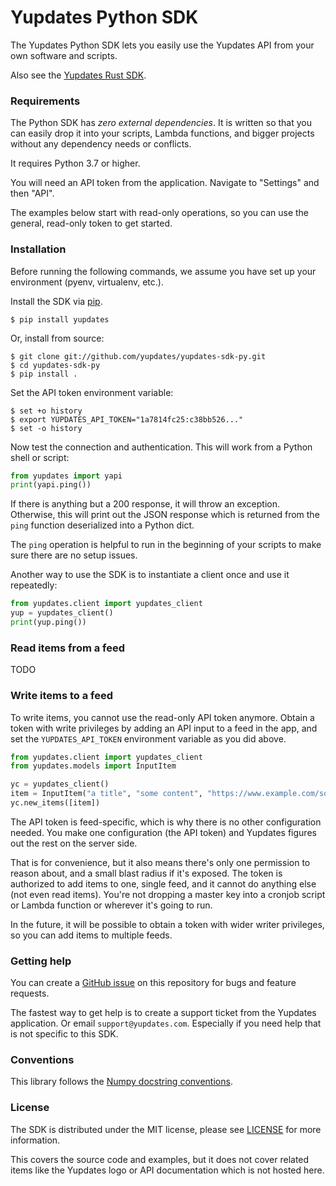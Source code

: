 # Yupdates Python SDK

The Yupdates Python SDK lets you easily use the Yupdates API from your own software and scripts.

Also see the [Yupdates Rust SDK](https://github.com/yupdates/yupdates-sdk-rs).

### Requirements

The Python SDK has *zero external dependencies*. It is written so that you can easily drop it into your scripts, Lambda functions, and bigger projects without any dependency needs or conflicts.

It requires Python 3.7 or higher.

You will need an API token from the application. Navigate to "Settings" and then "API".

The examples below start with read-only operations, so you can use the general, read-only token to get started.

### Installation

Before running the following commands, we assume you have set up your environment (pyenv, virtualenv, etc.).

Install the SDK via [pip](https://pip.pypa.io).

```shell
$ pip install yupdates
```

Or, install from source:
```shell
$ git clone git://github.com/yupdates/yupdates-sdk-py.git
$ cd yupdates-sdk-py
$ pip install .
```

Set the API token environment variable:
```shell
$ set +o history
$ export YUPDATES_API_TOKEN="1a7814fc25:c38bb526..."
$ set -o history
```

Now test the connection and authentication. This will work from a Python shell or script:
```python
from yupdates import yapi
print(yapi.ping())
```

If there is anything but a 200 response, it will throw an exception. Otherwise, this will print out the JSON response which is returned from the `ping` function deserialized into a Python dict.

The `ping` operation is helpful to run in the beginning of your scripts to make sure there are no setup issues.

Another way to use the SDK is to instantiate a client once and use it repeatedly:
```python
from yupdates.client import yupdates_client
yup = yupdates_client()
print(yup.ping())
```

### Read items from a feed

TODO

### Write items to a feed

To write items, you cannot use the read-only API token anymore. Obtain a token with write privileges by adding an API input to a feed in the app, and set the `YUPDATES_API_TOKEN` environment variable as you did above.

```python
from yupdates.client import yupdates_client
from yupdates.models import InputItem

yc = yupdates_client()
item = InputItem("a title", "some content", "https://www.example.com/something")
yc.new_items([item])
```

The API token is feed-specific, which is why there is no other configuration needed. You make one configuration (the API token) and Yupdates figures out the rest on the server side.

That is for convenience, but it also means there's only one permission to reason about, and a small blast radius if it's exposed. The token is authorized to add items to one, single feed, and it cannot do anything else (not even read items). You're not dropping a master key into a cronjob script or Lambda function or wherever it's going to run.

In the future, it will be possible to obtain a token with wider writer privileges, so you can add items to multiple feeds.

### Getting help

You can create a [GitHub issue](https://github.com/yupdates/yupdates-sdk-py/issues) on this repository for bugs and feature requests.

The fastest way to get help is to create a support ticket from the Yupdates application. Or email `support@yupdates.com`. Especially if you need help that is not specific to this SDK.

### Conventions

This library follows the [Numpy docstring conventions](https://numpydoc.readthedocs.io/en/stable/format.html#docstring-standard).

### License

The SDK is distributed under the MIT license, please see [LICENSE](https://github.com/yupdates/yupdates-sdk-py/blob/main/LICENSE) for more information.

This covers the source code and examples, but it does not cover related items like the Yupdates logo or API documentation which is not hosted here.
